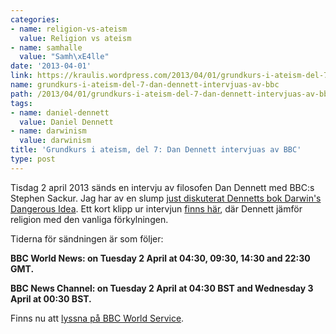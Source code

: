 ```yaml
---
categories:
- name: religion-vs-ateism
  value: Religion vs ateism
- name: samhalle
  value: "Samh\xE4lle"
date: '2013-04-01'
link: https://kraulis.wordpress.com/2013/04/01/grundkurs-i-ateism-del-7-dan-dennett-intervjuas-av-bbc/
name: grundkurs-i-ateism-del-7-dan-dennett-intervjuas-av-bbc
path: /2013/04/01/grundkurs-i-ateism-del-7-dan-dennett-intervjuas-av-bbc/
tags:
- name: daniel-dennett
  value: Daniel Dennett
- name: darwinism
  value: darwinism
title: 'Grundkurs i ateism, del 7: Dan Dennett intervjuas av BBC'
type: post
---
```

Tisdag 2 april 2013 sänds en intervju av filosofen Dan Dennett med BBC:s Stephen Sackur. Jag har av en slump [just diskuterat Dennetts bok Darwin's Dangerous Idea](/2013/03/29/daniel-dennett-darwins-dangerous-idea/). Ett kort klipp ur intervjun [finns här](http://www.bbc.co.uk/news/world-radio-and-tv-21947207), där Dennett jämför religion med den vanliga förkylningen.

Tiderna för sändningen är som följer:

**BBC World News: on Tuesday 2 April at 04:30, 09:30, 14:30 and 22:30 GMT.**

**BBC News Channel: on Tuesday 2 April at 04:30 BST and Wednesday 3 April at 00:30 BST.**

Finns nu att [lyssna på BBC World Service](http://www.bbc.co.uk/programmes/p016tkmb).

